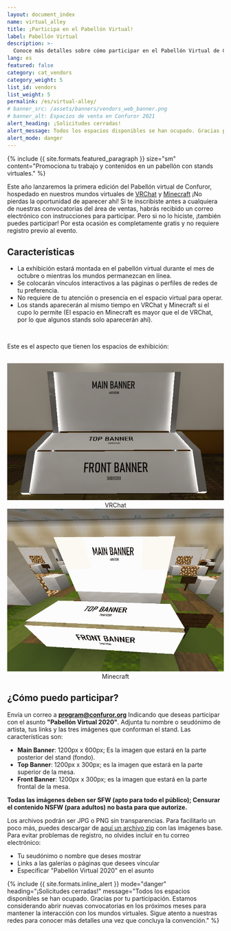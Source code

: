 ```yaml
---
layout: document_index
name: virtual_alley
title: ¡Participa en el Pabellón Virtual!
label: Pabellón Virtual
description: >-
  Conoce más detalles sobre cómo participar en el Pabellón Virtual de Confuror 2020
lang: es
featured: false
category: cat_vendors
category_weight: 5
list_id: vendors
list_weight: 5
permalink: /es/virtual-alley/
# banner_src: /assets/banners/vendors_web_banner.png
# banner_alt: Espacios de venta en Confuror 2021
alert_heading: ¡Solicitudes cerradas!
alert_message: Todos los espacios disponibles se han ocupado. Gracias por tu participación. Estamos considerando abrir nuevas convocatorias en los próximos meses para mantener la interacción con los mundos virtuales. Sigue atento a nuestras redes para conocer más detalles una vez que concluya la convención.
alert_mode: danger
---
```


{%
  include {{ site.formats.featured_paragraph }}
  size="sm"
  content="Promociona tu trabajo y contenidos en un pabellón con stands virtuales."
%}

Este año lanzaremos la primera edición del Pabellón virtual de Confuror, hospedado en nuestros mundos virtuales de [VRChat](/en/activities/vrchat/) y [Minecraft](/en/activities/minecraft/) ¡No pierdas la oportunidad de aparecer ahí! Si te inscribiste antes a cualquiera de nuestras convocatorias del área de ventas, habrás recibido un correo electrónico con instrucciones para participar. Pero si no lo hiciste, ¡también puedes participar! Por esta ocasión es completamente gratis y no requiere registro previo al evento.

## Características

- La exhibición estará montada en el pabellón virtual durante el mes de octubre o mientras los mundos permanezcan en línea.
- Se colocarán vínculos interactivos a las páginas o perfiles de redes de tu preferencia.
- No requiere de tu atención o presencia en el espacio virtual para operar.
- Los stands aparecerán al mismo tiempo en VRChat y Minecraft si el cupo lo permite (El espacio en Minecraft es mayor que el de VRChat, por lo que algunos stands solo aparecerán ahí).

<br>

Este es el aspecto que tienen los espacios de exhibición:

<br>
<div class="container-overflow">
  <div class="row">
    <div class="col-md-6" style="text-align:center;">
      <img src="/assets/images/sample_vrchat.png" class="img-fluid">
      <br>
      <span>VRChat</span>
    </div>
    <div class="col-md-6" style="text-align:center;">
      <img src="/assets/images/sample_minecraft.png" class="img-fluid">
      <br>
      <span>Minecraft</span>
    </div>
  </div>
</div>

## ¿Cómo puedo participar?

Envía un correo a **program@confuror.org** Indicando que deseas participar con el asunto **"Pabellón Virtual 2020"**. Adjunta tu nombre o seudónimo de artista, tus links y las tres imágenes que conforman el stand. Las características son:

- **Main Banner**: 1200px x 600px; Es la imagen que estará en la parte posterior del stand (fondo).
- **Top Banner**: 1200px x 300px; es la imagen que estará en la parte superior de la mesa.
- **Front Banner**: 1200px x 300px; es la imagen que estará en la parte frontal de la mesa.

**Todas las imágenes deben ser SFW (apto para todo el público); Censurar el contenido NSFW (para adultos) no basta para que autorize.**

Los archivos podrán ser JPG o PNG sin transparencias. Para facilitarlo un poco más, puedes descargar de [aquí un archivo zip](/assets/files/stand_template_separate.zip) con las imágenes base. Para evitar problemas de registro, no olvides incluír en tu correo electrónico:

- Tu seudónimo o nombre que deses mostrar
- Links a las galerías o páginas que desees vincular
- Especificar "Pabellón Virtual 2020" en el asunto

{%
  include {{ site.formats.inline_alert }}
  mode="danger"
  heading="¡Solicitudes cerradas!"
  message="Todos los espacios disponibles se han ocupado. Gracias por tu participación. Estamos considerando abrir nuevas convocatorias en los próximos meses para mantener la interacción con los mundos virtuales. Sigue atento a nuestras redes para conocer más detalles una vez que concluya la convención."
%}